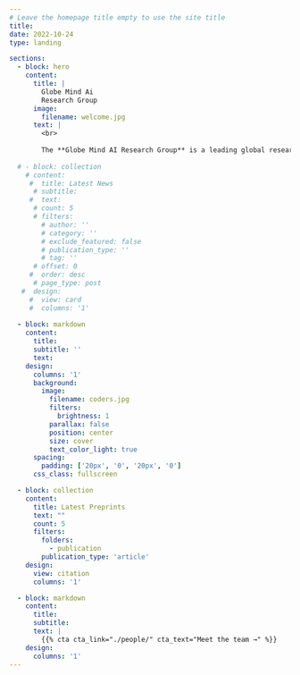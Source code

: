 ```yaml
---
# Leave the homepage title empty to use the site title
title:
date: 2022-10-24
type: landing

sections:
  - block: hero
    content:
      title: |
        Globe Mind Ai
        Research Group
      image:
        filename: welcome.jpg
      text: |
        <br>
        
        The **Globe Mind AI Research Group** is a leading global research group with extensive collaborations across top universities, research institutes, and               industry partners.
  
  # - block: collection
    # content:
     #  title: Latest News
      # subtitle:
     #  text:
      # count: 5
      # filters:
        # author: ''
        # category: ''
        # exclude_featured: false
        # publication_type: ''
        # tag: ''
      # offset: 0
     #  order: desc
      # page_type: post
   #  design:
     #  view: card
     #  columns: '1'
  
  - block: markdown
    content:
      title:
      subtitle: ''
      text:
    design:
      columns: '1'
      background:
        image: 
          filename: coders.jpg
          filters:
            brightness: 1
          parallax: false
          position: center
          size: cover
          text_color_light: true
      spacing:
        padding: ['20px', '0', '20px', '0']
      css_class: fullscreen

  - block: collection
    content:
      title: Latest Preprints
      text: ""
      count: 5
      filters:
        folders:
          - publication
        publication_type: 'article'
    design:
      view: citation
      columns: '1'

  - block: markdown
    content:
      title:
      subtitle:
      text: |
        {{% cta cta_link="./people/" cta_text="Meet the team →" %}}
    design:
      columns: '1'
---
```

